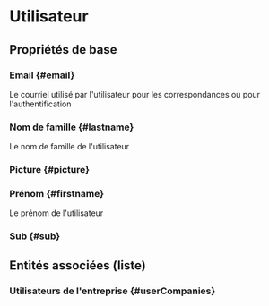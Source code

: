 # Utilisateur



## Propriétés de base

### Email {#email}
        
Le courriel utilisé par l'utilisateur pour les correspondances ou pour l'authentification
### Nom de famille {#lastname}
        
Le nom de famille de l'utilisateur
### Picture {#picture}
        

### Prénom {#firstname}
        
Le prénom de l'utilisateur
### Sub {#sub}
        




## Entités associées (liste)

### Utilisateurs de l'entreprise {#userCompanies}
        




<!--- THIS FILE IS GENERATED PLEASE DO NOT EDIT IT DIRECTLY --->

